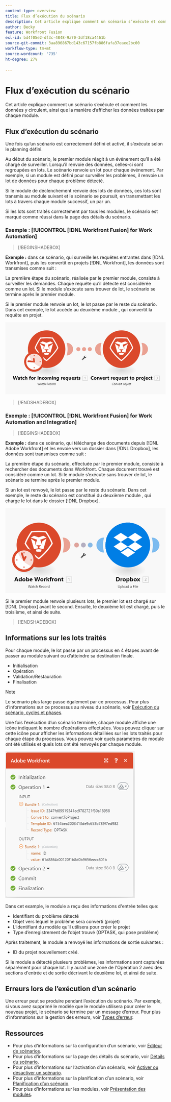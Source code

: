 ```yaml
---
content-type: overview
title: Flux d’exécution du scénario
description: Cet article explique comment un scénario s’exécute et comment les données y circulent. Il explique également où vous pouvez trouver des informations sur vos données traitées et comment les lire.
author: Becky
feature: Workfront Fusion
exl-id: bd4f05e2-df3c-4848-9a70-3df18ca4461b
source-git-commit: 3aa896867bd143c67157fb886fafa37eaee2bc00
workflow-type: tm+mt
source-wordcount: '735'
ht-degree: 27%

---
```


# Flux d’exécution du scénario

Cet article explique comment un scénario s’exécute et comment les données y circulent, ainsi que la manière d’afficher les données traitées par chaque module.

## Flux d’exécution du scénario

Une fois qu’un scénario est correctement défini et activé, il s’exécute selon le planning défini.

Au début du scénario, le premier module réagit à un événement qu’il a été chargé de surveiller. Lorsqu’il renvoie des données, celles-ci sont regroupées en lots. Le scénario renvoie un lot pour chaque événement. Par exemple, si un module est défini pour surveiller les problèmes, il renvoie un lot de données pour chaque problème détecté.

Si le module de déclenchement renvoie des lots de données, ces lots sont transmis au module suivant et le scénario se poursuit, en transmettant les lots à travers chaque module successif, un par un.

Si les lots sont traités correctement par tous les modules, le scénario est marqué comme réussi dans la page des détails du scénario.

### Exemple : [!UICONTROL [!DNL Workfront Fusion] for Work Automation]

>[!BEGINSHADEBOX]

**Exemple :** dans ce scénario, qui surveille les requêtes entrantes dans [!DNL Workfront], puis les convertit en projets [!DNL Workfront], les données sont transmises comme suit :

La première étape du scénario, réalisée par le premier module, consiste à surveiller les demandes. Chaque requête qu’il détecte est considérée comme un lot. Si le module s’exécute sans trouver de lot, le scénario se termine après le premier module.

Si le premier module renvoie un lot, le lot passe par le reste du scénario. Dans cet exemple, le lot accède au deuxième module , qui convertit la requête en projet.

![Flux d’exécution du scénario Workfront](assets/example-execution-flow-wf-only.png)

>[!ENDSHADEBOX]

### Exemple : [!UICONTROL [!DNL Workfront Fusion] for Work Automation and Integration]

>[!BEGINSHADEBOX]

**Exemple :** dans ce scénario, qui télécharge des documents depuis [!DNL Adobe Workfront] et les envoie vers un dossier dans [!DNL Dropbox], les données sont transmises comme suit :

La première étape du scénario, effectuée par le premier module, consiste à rechercher des documents dans Workfront. Chaque document trouvé est considéré comme un lot. Si le module s’exécute sans trouver de lot, le scénario se termine après le premier module.

Si un lot est renvoyé, le lot passe par le reste du scénario. Dans cet exemple, le reste du scénario est constitué du deuxième module , qui charge le lot dans le dossier [!DNL Dropbox].

![Flux d’exécution du scénario d’intégration](assets/example-execution-flow-wf-dropbox.png)

Si le premier module renvoie plusieurs lots, le premier lot est chargé sur [!DNL Dropbox] avant le second. Ensuite, le deuxième lot est chargé, puis le troisième, et ainsi de suite.

>[!ENDSHADEBOX]

## Informations sur les lots traités

Pour chaque module, le lot passe par un processus en 4 étapes avant de passer au module suivant ou d’atteindre sa destination finale.

* Initialisation
* Opération
* Validation/Restauration
* Finalisation

>[!NOTE]
>
>Le scénario plus large passe également par ce processus. Pour plus d’informations sur ce processus au niveau du scénario, voir [Exécution du scénario, cycles et phases](/help/workfront-fusion/references/scenarios/scenario-execution-cycles-phases.md).

Une fois l’exécution d’un scénario terminée, chaque module affiche une icône indiquant le nombre d’opérations effectuées. Vous pouvez cliquer sur cette icône pour afficher les informations détaillées sur les lots traités pour chaque étape du processus. Vous pouvez voir quels paramètres de module ont été utilisés et quels lots ont été renvoyés par chaque module.

![Lots traités](assets/Info-processed-bundles.png)

Dans cet example, le module a reçu des informations d&#39;entrée telles que:

* Identifiant du problème détecté
* Objet vers lequel le problème sera converti (projet)
* L’identifiant du modèle qu’il utilisera pour créer le projet
* Type d’enregistrement de l’objet trouvé (OPTASK, qui pose problème)

Après traitement, le module a renvoyé les informations de sortie suivantes :

* ID du projet nouvellement créé.

Si le module a détecté plusieurs problèmes, les informations sont capturées séparément pour chaque lot. Il y aurait une zone de l&#39;Opération 2 avec des sections d&#39;entrée et de sortie décrivant le deuxième lot, et ainsi de suite.

## Erreurs lors de l’exécution d’un scénario

Une erreur peut se produire pendant l’exécution du scénario. Par exemple, si vous avez supprimé le modèle que le module utilisera pour créer le nouveau projet, le scénario se termine par un message d’erreur. Pour plus d’informations sur la gestion des erreurs, voir [Types d’erreur](/help/workfront-fusion/references/errors/error-processing.md).

## Ressources

* Pour plus d’informations sur la configuration d’un scénario, voir [Éditeur de scénarios](/help/workfront-fusion/get-started-with-fusion/navigate-fusion/scenario-editor.md).
* Pour plus d’informations sur la page des détails du scénario, voir [Détails du scénario](/help/workfront-fusion/get-started-with-fusion/navigate-fusion/scenario-details.md).
* Pour plus d’informations sur l’activation d’un scénario, voir [ Activer ou désactiver un scénario](/help/workfront-fusion/manage-scenarios/activate-deactivate-scenarios.md).
* Pour plus d’informations sur la planification d’un scénario, voir [Planification d’un scénario](/help/workfront-fusion/create-scenarios/config-scenarios-settings/schedule-a-scenario.md).
* Pour plus d’informations sur les modules, voir [Présentation des modules](/help/workfront-fusion/get-started-with-fusion/understand-fusion/module-overview.md).
